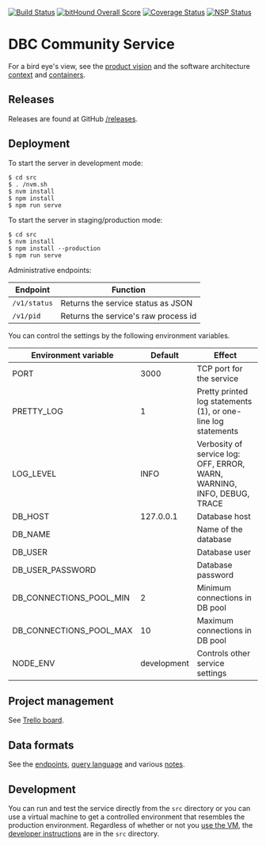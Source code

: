 [![Build Status](https://travis-ci.org/DBCDK/communityservice.svg?branch=master)](https://travis-ci.org/DBCDK/communityservice)
[![bitHound Overall Score](https://www.bithound.io/github/DBCDK/communityservice/badges/score.svg)](https://www.bithound.io/github/DBCDK/communityservice)
[![Coverage Status](https://coveralls.io/repos/github/DBCDK/communityservice/badge.svg?branch=master)](https://coveralls.io/github/DBCDK/communityservice?branch=master)
[![NSP Status](https://nodesecurity.io/orgs/dbcdk/projects/cade0663-ab94-4a02-808a-927f75ed1430/badge)](https://nodesecurity.io/orgs/dbcdk/projects/cade0663-ab94-4a02-808a-927f75ed1430)

# DBC Community Service

For a bird eye's view, see the [product vision](doc/product-vision.md) and the software architecture [context](doc/dbc-community-service-context.pdf) and [containers](doc/dbc-community-service-containers.pdf).

## Releases

Releases are found at GitHub [/releases](https://github.com/DBCDK/communityservice/releases).

## Deployment

To start the server in development mode:

    $ cd src
    $ . /nvm.sh
    $ nvm install
    $ npm install
    $ npm run serve

To start the server in staging/production mode:

    $ cd src
    $ nvm install
    $ npm install --production
    $ npm run serve

Administrative endpoints:

| Endpoint     | Function |
| ------------ | -------- |
| `/v1/status` | Returns the service status as JSON   |
| `/v1/pid`    | Returns the service's raw process id |

You can control the settings by the following environment variables.

| Environment variable    | Default      | Effect                           |
| ----------------------- | ------------ | -------------------------------- |
| PORT                    | 3000         | TCP port for the service |
| PRETTY_LOG              | 1            | Pretty printed log statements (1), or one-line log statements |
| LOG_LEVEL               | INFO         | Verbosity of service log: OFF, ERROR, WARN, WARNING, INFO, DEBUG, TRACE |
| DB_HOST                 | 127.0.0.1    | Database host                  |
| DB_NAME                 |              | Name of the database |
| DB_USER                 |              | Database user |
| DB_USER_PASSWORD        |              | Database password |
| DB_CONNECTIONS_POOL_MIN | 2            | Minimum connections in DB pool |
| DB_CONNECTIONS_POOL_MAX | 10           | Maximum connections in DB pool |
| NODE_ENV                | development  | Controls other service settings |



## Project management

See [Trello board](https://trello.com/b/cwxvuEYY/elvis).

## Data formats

See the [endpoints](doc/endpoints.md), [query language](doc/query-language.md) and various [notes](doc/NOTES.md).

## Development

You can run and test the service directly from the `src` directory or you can use a virtual machine to get a controlled environment that resembles the production environment.  Regardless of whether or not you [use the VM](vm.md), the [developer instructions](src/readme.md) are in the `src` directory.
